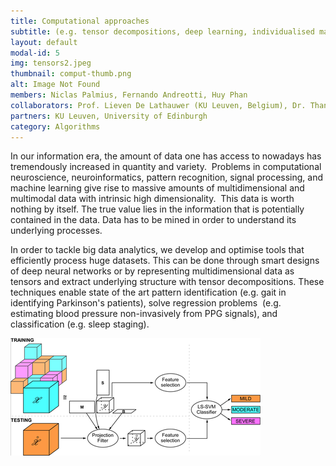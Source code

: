 ```yaml
---
title: Computational approaches
subtitle: (e.g. tensor decompositions, deep learning, individualised machine learning)
layout: default
modal-id: 5
img: tensors2.jpeg
thumbnail: comput-thumb.png
alt: Image Not Found
members: Niclas Palmius, Fernando Andreotti, Huy Phan
collaborators: Prof. Lieven De Lathauwer (KU Leuven, Belgium), Dr. Thanasis Tsanas (Edinburgh, UK)
partners: KU Leuven, University of Edinburgh
category: Algorithms
---
```


In our information era, the amount of data one has access to nowadays has tremendously increased in quantity and variety.  Problems in computational neuroscience, neuroinformatics, pattern recognition, signal processing, and machine learning give rise to massive amounts of multidimensional and multimodal data with intrinsic high dimensionality.  This data is worth nothing by itself. The true value lies in the information that is potentially contained in the data. Data has to be mined in order to understand its underlying processes.

In order to tackle big data analytics, we develop and optimise tools that efficiently process huge datasets. This can be done through smart designs of deep neural networks or by representing multidimensional data as tensors and extract underlying structure with tensor decompositions. These techniques enable state of the art pattern identification (e.g. gait in identifying Parkinson's patients), solve regression problems  (e.g. estimating blood pressure non-invasively from PPG signals), and classification (e.g. sleep staging).

![Image not found](img/portfolio/tensors.png "Tensors used in classification")
